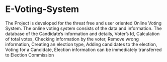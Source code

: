 # E-Voting-System
The Project is developed for the threat free and user oriented Online Voting System. The online voting system consists of the data and information. The database of the Candidate’s 
information and details, Voter’s Id, Calculation of total votes, Checking information by the voter, Remove wrong information, Creating an election type, Adding candidates to the election, Voting for 
a Candidate, Election information can be immediately transferred to Election Commission
